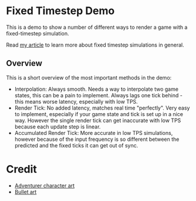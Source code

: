 # Fixed Timestep Demo

This is a demo to show a number of different ways to render a game with a fixed-timestep simulation.

Read [my article](https://jakubtomsu.github.io/posts/fixed_timestep_without_interpolation) to learn more about fixed timestep simulations in general.


## Overview
This is a short overview of the most important methods in the demo:
- Interpolation: Always smooth. Needs a way to interpolate two game states, this can be a pain to implement. Always lags one tick behind - this means worse latency, especially with low TPS.
- Render Tick: No added latency, matches real time "perfectly". Very easy to implement, especially if your game state and tick is set up in a nice way. However the single render tick can get inaccurate with low TPS because each update step is linear.
- Accumulated Render Tick: More accurate in low TPS simulations, however because of the input frequency is so different between the predicted and the fixed ticks it can get out of sync.


# Credit
- [Adventurer character art](https://sscary.itch.io/the-adventurer-male)
- [Bullet art](https://bdragon1727.itch.io/free-effect-and-bullet-16x16)
